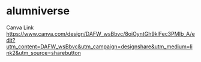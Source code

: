 # alumniverse

Canva Link https://www.canva.com/design/DAFW_wsBbvc/8oiOyntGh9klFec3PMIb_A/edit?utm_content=DAFW_wsBbvc&utm_campaign=designshare&utm_medium=link2&utm_source=sharebutton
